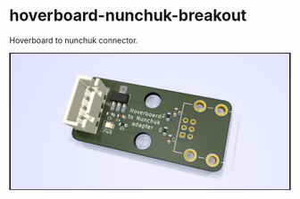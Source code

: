 # hoverboard-nunchuk-breakout

Hoverboard to nunchuk connector.

![Frontview](https://raw.githubusercontent.com/Jan--Henrik/hoverboard-breakout/master/nunchuk_breakout/front.png)
